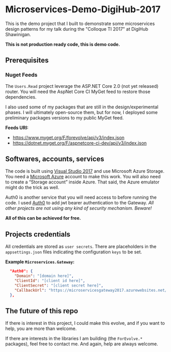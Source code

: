 # Microservices-Demo-DigiHub-2017
This is the demo project that I built to demonstrate some microservices design patterns for my talk 
during the "Colloque TI 2017" at DigiHub Shawinigan.

**This is not production ready code, this is demo code.**

## Prerequisites
### Nuget Feeds
The `Users.Read` project leverage the ASP.NET Core 2.0 (not yet released) router.
You will need the AspNet Core CI MyGet feed to restore those dependencies.

I also used some of my packages that are still in the design/experimental phases. 
I will ultimately open-source them, but for now, I deployed some preliminary packages versions to my public MyGet feed.

**Feeds URI:**
- https://www.myget.org/F/forevolve/api/v3/index.json
- https://dotnet.myget.org/F/aspnetcore-ci-dev/api/v3/index.json

## Softwares, accounts, services
The code is built using [Visual Studio 2017](https://www.visualstudio.com/) and use Microsoft Azure Storage. 
You need a [Microsoft Azure](https://azure.microsoft.com/) account to make this work. 
You will also need to create a “Storage account” inside Azure.
That said, the Azure emulator might do the trick as well.

Auth0 is another service that you will need access to before running the code.
I used [Auth0](https://auth0.com/) to add jwt bearer authentication to the Gateway. 
*All other projects are not using any kind of security mechanism. Beware!* 

**All of this can be achieved for free.**

## Projects credentials
All credentials are stored as `user secrets`. There are placeholders in the `appsettings.json` files 
indicating the configuration `keys` to be set.

**Example `Microservices.Gateway`:**
```Json
  "Auth0": {
    "Domain": "[domain here]",
    "ClientId": "[client id here]",
    "ClientSecret": "[client secret here]",
    "CallbackUrl": "https://microservicesgateway2017.azurewebsites.net/signin-auth0"
  },
```

## The future of this repo
If there is interest in this project, I could make this evolve, and if you want to help, you are more than welcome.

If there are interests in the libraries I am building (the `ForEvolve.*` packages), feel free to contact me. 
And again, help are always welcome.
